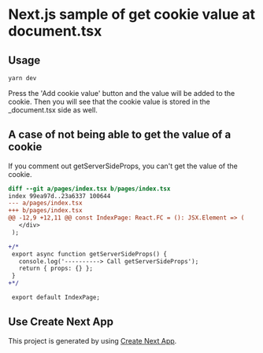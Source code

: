 # Next.js sample of get cookie value at document.tsx

## Usage

```bash
yarn dev
```

Press the 'Add cookie value' button and the value will be added to the cookie.
Then you will see that the cookie value is stored in the \_document.tsx side as well.

## A case of not being able to get the value of a cookie

If you comment out getServerSideProps, you can't get the value of the cookie.

```diff
diff --git a/pages/index.tsx b/pages/index.tsx
index 99ea97d..23a6337 100644
--- a/pages/index.tsx
+++ b/pages/index.tsx
@@ -12,9 +12,11 @@ const IndexPage: React.FC = (): JSX.Element => (
   </div>
 );

+/*
 export async function getServerSideProps() {
   console.log('----------> Call getServerSideProps');
   return { props: {} };
 }
+*/

 export default IndexPage;
```

## Use Create Next App

This project is generated by using [Create Next App](https://nextjs.org/docs/api-reference/create-next-app).
